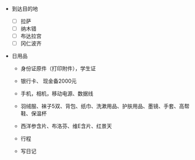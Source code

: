 - 到达目的地

  - [ ] 拉萨
  - [ ] 纳木错
  - [ ] 布达拉宫
  - [ ] 冈仁波齐
- 日用品
  - 身份证原件（打印附件），学生证
  - 银行卡、 现金备2000元
  - 手机，相机，移动电源、数据线
  - 羽绒服、袜子5双、背包、纸巾、洗漱用品、护肤用品、墨镜、手套、高帮鞋、保温杯
  - 西洋参含片、布洛芬、维E含片、红景天
  
  
  - 行程
  
  - 写日记
  
  
  
  
  
  
  
  
  
  
  
  
  
  
  
  
  
  
  
  
  
  
  
  
  
  
  
  
  
  
  
  
  
  
  
  
  
  
  
  
  
  
  
  
  
  
  
  
  
  
  
  
  
  
  
  
  
  
  
  
  
  
  
  
  
  
  
  
  
  
  
  
  
  
  
  
  
  
  
  
  
  
  
  
  
  
  
  
  
  
  
  
  
  
  
  
  
  
  
  
  
  
  
  
  
  
  
  
  
  
  
  
  
  
  
  
  
  
  
  
  
  
  
  
  
  
  
  
  
  
  
  
  
  
  
  
  
  
  
